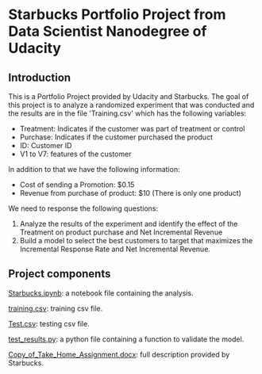 # Starbucks Portfolio Project from Data Scientist Nanodegree of Udacity


## Introduction

This is a Portfolio Project provided by Udacity and Starbucks. The goal of this project is to analyze a randomized experiment 
that was conducted and the results are in the file 'Training.csv' which has the following variables:

* Treatment: Indicates if the customer was part of treatment or control 
* Purchase: Indicates if the customer purchased the product
* ID: Customer ID
* V1 to V7: features of the customer

In addition to that we have the following information:

* Cost of sending a Promotion: $0.15
* Revenue from purchase of product: $10 (There is only one product)


We need to response the following questions:

1. Analyze the results of the experiment and identify the effect of the Treatment on product purchase and Net Incremental Revenue
2. Build a model to select the best customers to target that maximizes the Incremental Response Rate and Net Incremental Revenue. 


## Project components

[Starbucks.ipynb](https://raw.githubusercontent.com/ricardoues/starbucks_project/master/Starbucks.ipynb): a notebook file containing the analysis.

[training.csv](https://raw.githubusercontent.com/ricardoues/starbucks_project/master/training.csv): training csv file.

[Test.csv](https://raw.githubusercontent.com/ricardoues/starbucks_project/master/Testing.csv): testing csv file.

[test_results.py](https://raw.githubusercontent.com/ricardoues/starbucks_project/master/test_results.py): a python file containing a function to validate the model.

[Copy_of_Take_Home_Assignment.docx](https://raw.githubusercontent.com/ricardoues/starbucks_project/master/test_results.py): full description provided by Starbucks.






